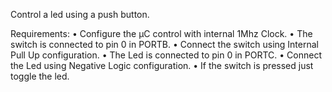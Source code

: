 Control a led using a push button.

Requirements:
• Configure the μC control with internal 1Mhz Clock.
• The switch is connected to pin 0 in PORTB.
• Connect the switch using Internal Pull Up configuration.
• The Led is connected to pin 0 in PORTC.
• Connect the Led using Negative Logic configuration.
• If the switch is pressed just toggle the led.
